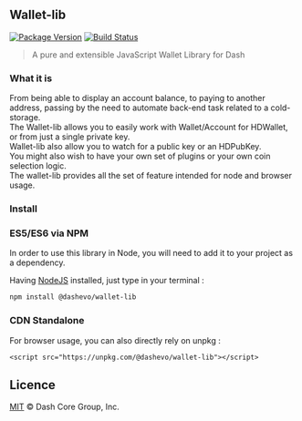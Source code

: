 ## Wallet-lib

[![Package Version](https://img.shields.io/github/package-json/v/dashevo/wallet-lib.svg?&style=flat-square)](https://www.npmjs.org/package/@dashevo/wallet-lib)
[![Build Status](https://img.shields.io/travis/com/dashevo/wallet-lib.svg?branch=master&style=flat-square)](https://travis-ci.com/dashevo/wallet-lib)

> A pure and extensible JavaScript Wallet Library for Dash

### What it is 

From being able to display an account balance, to paying to another address, passing by the need to automate back-end task related to a cold-storage.  
The Wallet-lib allows you to easily work with Wallet/Account for HDWallet, or from just a single private key.  
Wallet-lib also allow you to watch for a public key or an HDPubKey.  
You might also wish to have your own set of plugins or your own coin selection logic.  
The wallet-lib provides all the set of feature intended for node and browser usage.  

### Install

### ES5/ES6 via NPM

In order to use this library in Node, you will need to add it to your project as a dependency.

Having [NodeJS](https://nodejs.org/) installed, just type in your terminal : 

```sh
npm install @dashevo/wallet-lib
```

### CDN Standalone

For browser usage, you can also directly rely on unpkg :  

```
<script src="https://unpkg.com/@dashevo/wallet-lib"></script>
```


## Licence

[MIT](https://github.com/dashevo/wallet-lib/blob/master/LICENCE.md) © Dash Core Group, Inc.

